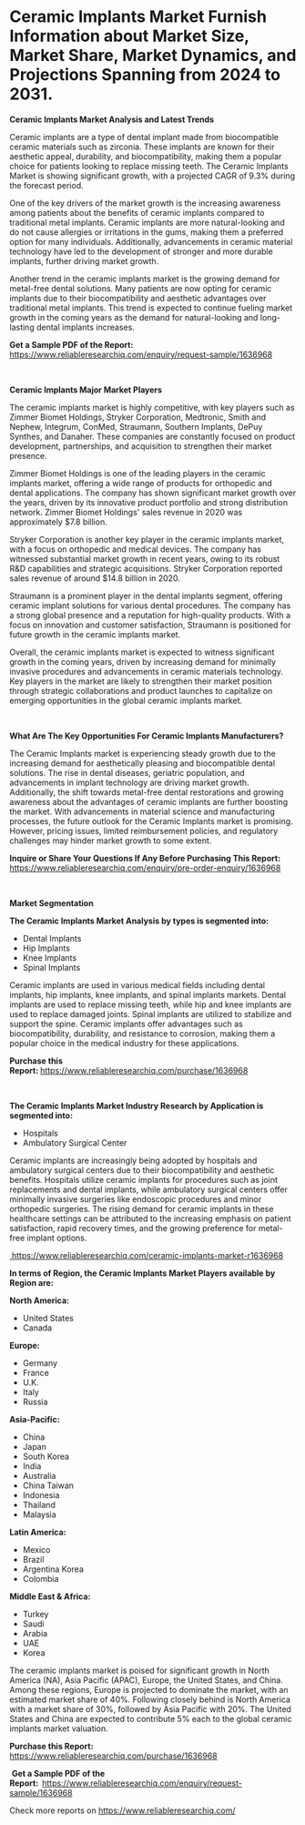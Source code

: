 <p><h1>Ceramic Implants Market Furnish Information about Market Size, Market Share, Market Dynamics, and Projections Spanning from 2024 to 2031.</h1></p><p><strong>Ceramic Implants Market Analysis and Latest Trends</strong></p>
<p><p>Ceramic implants are a type of dental implant made from biocompatible ceramic materials such as zirconia. These implants are known for their aesthetic appeal, durability, and biocompatibility, making them a popular choice for patients looking to replace missing teeth. The Ceramic Implants Market is showing significant growth, with a projected CAGR of 9.3% during the forecast period.</p><p>One of the key drivers of the market growth is the increasing awareness among patients about the benefits of ceramic implants compared to traditional metal implants. Ceramic implants are more natural-looking and do not cause allergies or irritations in the gums, making them a preferred option for many individuals. Additionally, advancements in ceramic material technology have led to the development of stronger and more durable implants, further driving market growth.</p><p>Another trend in the ceramic implants market is the growing demand for metal-free dental solutions. Many patients are now opting for ceramic implants due to their biocompatibility and aesthetic advantages over traditional metal implants. This trend is expected to continue fueling market growth in the coming years as the demand for natural-looking and long-lasting dental implants increases.</p></p>
<p><strong>Get a Sample PDF of the Report:&nbsp;</strong> <a href="https://www.reliableresearchiq.com/enquiry/request-sample/1636968">https://www.reliableresearchiq.com/enquiry/request-sample/1636968</a></p>
<p>&nbsp;</p>
<p><strong>Ceramic Implants Major Market Players</strong></p>
<p><p>The ceramic implants market is highly competitive, with key players such as Zimmer Biomet Holdings, Stryker Corporation, Medtronic, Smith and Nephew, Integrum, ConMed, Straumann, Southern Implants, DePuy Synthes, and Danaher. These companies are constantly focused on product development, partnerships, and acquisition to strengthen their market presence.</p><p>Zimmer Biomet Holdings is one of the leading players in the ceramic implants market, offering a wide range of products for orthopedic and dental applications. The company has shown significant market growth over the years, driven by its innovative product portfolio and strong distribution network. Zimmer Biomet Holdings' sales revenue in 2020 was approximately $7.8 billion.</p><p>Stryker Corporation is another key player in the ceramic implants market, with a focus on orthopedic and medical devices. The company has witnessed substantial market growth in recent years, owing to its robust R&D capabilities and strategic acquisitions. Stryker Corporation reported sales revenue of around $14.8 billion in 2020.</p><p>Straumann is a prominent player in the dental implants segment, offering ceramic implant solutions for various dental procedures. The company has a strong global presence and a reputation for high-quality products. With a focus on innovation and customer satisfaction, Straumann is positioned for future growth in the ceramic implants market.</p><p>Overall, the ceramic implants market is expected to witness significant growth in the coming years, driven by increasing demand for minimally invasive procedures and advancements in ceramic materials technology. Key players in the market are likely to strengthen their market position through strategic collaborations and product launches to capitalize on emerging opportunities in the global ceramic implants market.</p></p>
<p>&nbsp;</p>
<p><strong>What Are The Key Opportunities For Ceramic Implants Manufacturers?</strong></p>
<p><p>The Ceramic Implants market is experiencing steady growth due to the increasing demand for aesthetically pleasing and biocompatible dental solutions. The rise in dental diseases, geriatric population, and advancements in implant technology are driving market growth. Additionally, the shift towards metal-free dental restorations and growing awareness about the advantages of ceramic implants are further boosting the market. With advancements in material science and manufacturing processes, the future outlook for the Ceramic Implants market is promising. However, pricing issues, limited reimbursement policies, and regulatory challenges may hinder market growth to some extent.</p></p>
<p><strong>Inquire or Share Your Questions If Any Before Purchasing This Report:</strong> <a href="https://www.reliableresearchiq.com/enquiry/pre-order-enquiry/1636968">https://www.reliableresearchiq.com/enquiry/pre-order-enquiry/1636968</a></p>
<p>&nbsp;</p>
<p><strong>Market Segmentation</strong></p>
<p><strong>The Ceramic Implants Market Analysis by types is segmented into:</strong></p>
<p><ul><li>Dental Implants</li><li>Hip Implants</li><li>Knee Implants</li><li>Spinal Implants</li></ul></p>
<p><p>Ceramic implants are used in various medical fields including dental implants, hip implants, knee implants, and spinal implants markets. Dental implants are used to replace missing teeth, while hip and knee implants are used to replace damaged joints. Spinal implants are utilized to stabilize and support the spine. Ceramic implants offer advantages such as biocompatibility, durability, and resistance to corrosion, making them a popular choice in the medical industry for these applications.</p></p>
<p><strong>Purchase this Report:&nbsp;</strong><a href="https://www.reliableresearchiq.com/purchase/1636968">https://www.reliableresearchiq.com/purchase/1636968</a></p>
<p>&nbsp;</p>
<p><strong>The Ceramic Implants Market Industry Research by Application is segmented into:</strong></p>
<p><ul><li>Hospitals</li><li>Ambulatory Surgical Center</li></ul></p>
<p><p>Ceramic implants are increasingly being adopted by hospitals and ambulatory surgical centers due to their biocompatibility and aesthetic benefits. Hospitals utilize ceramic implants for procedures such as joint replacements and dental implants, while ambulatory surgical centers offer minimally invasive surgeries like endoscopic procedures and minor orthopedic surgeries. The rising demand for ceramic implants in these healthcare settings can be attributed to the increasing emphasis on patient satisfaction, rapid recovery times, and the growing preference for metal-free implant options.</p></p>
<p><a href="https://www.reliableresearchiq.com/ceramic-implants-market-r1636968">&nbsp;https://www.reliableresearchiq.com/ceramic-implants-market-r1636968</a></p>
<p><strong>In terms of Region, the Ceramic Implants Market Players available by Region are:</strong></p>
<p>
    <p> <strong> North America: </strong>
        <ul>
            <li>United States</li>
            <li>Canada</li>
        </ul>
        </p> 
    <p> <strong> Europe: </strong>
        <ul>
            <li>Germany</li>
            <li>France</li>
            <li>U.K.</li>
            <li>Italy</li>
            <li>Russia</li>
        </ul>
        </p> 
    <p> <strong> Asia-Pacific: </strong>
        <ul>
            <li>China</li>
            <li>Japan</li>
            <li>South Korea</li>
            <li>India</li>
            <li>Australia</li>
            <li>China Taiwan</li>
            <li>Indonesia</li>
            <li>Thailand</li>
            <li>Malaysia</li>
        </ul>
        </p> 
    <p> <strong> Latin America: </strong>
        <ul>
            <li>Mexico</li>
            <li>Brazil</li>
            <li>Argentina Korea</li>
            <li>Colombia</li>
        </ul>
        </p> 
    <p> <strong> Middle East & Africa: </strong>
        <ul>
            <li>Turkey</li>
            <li>Saudi</li>
            <li>Arabia</li>
            <li>UAE</li>
            <li>Korea</li>
        </ul>
    </p>
    </p>
<p><p>The ceramic implants market is poised for significant growth in North America (NA), Asia Pacific (APAC), Europe, the United States, and China. Among these regions, Europe is projected to dominate the market, with an estimated market share of 40%. Following closely behind is North America with a market share of 30%, followed by Asia Pacific with 20%. The United States and China are expected to contribute 5% each to the global ceramic implants market valuation.</p></p>
<p><strong>Purchase this Report: </strong><a href="https://www.reliableresearchiq.com/purchase/1636968">https://www.reliableresearchiq.com/purchase/1636968</a></p>
<p>&nbsp;<strong>Get a Sample PDF of the Report:&nbsp;&nbsp;</strong><a href="https://www.reliableresearchiq.com/enquiry/request-sample/1636968">https://www.reliableresearchiq.com/enquiry/request-sample/1636968</a></p>
<p><strong></strong></p>
<p>Check more reports on <a href="https://www.reliableresearchiq.com/">https://www.reliableresearchiq.com/</a></p>